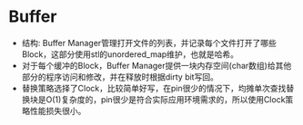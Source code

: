 # Buffer
- 结构: Buffer Manager管理打开文件的列表，并记录每个文件打开了哪些Block，这部分使用stl的unordered_map维护，也就是哈希。
- 对于每个缓冲的Block，Buffer Manager提供一块内存空间(char数组)给其他部分的程序访问和修改，并在释放时根据dirty bit写回。
- 替换策略选择了Clock，比较简单好写，在pin很少的情况下，均摊单次查找替换块是O(1)复杂度的，pin很少是符合实际应用环境需求的，所以使用Clock策略性能损失很小。
